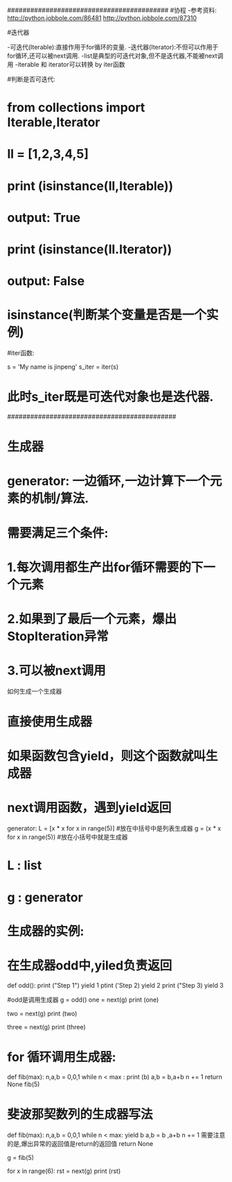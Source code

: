 ##########################################
#协程
-参考资料: 
http://python.jobbole.com/86481
http://python.jobbole.com/87310 


#迭代器 

-可迭代(Iterable):直接作用于for循环的变量.
-迭代器(Iterator):不但可以作用于for循环,还可以被next调用.
-list是典型的可迭代对象,但不是迭代器,不能被next调用
-iterable 和 iterator可以转换 by iter函数

#判断是否可迭代:
# from collections import Iterable,Iterator
# ll = [1,2,3,4,5] 
# print (isinstance(ll,Iterable))
# output: True 
# print (isinstance(ll.Iterator)) 
# output: False
# isinstance(判断某个变量是否是一个实例)


#iter函数: 

s = 'My name is jinpeng' 
s_iter = iter(s) 
# 此时s_iter既是可迭代对象也是迭代器. 



############################################
# 生成器 
# generator: 一边循环,一边计算下一个元素的机制/算法. 
# 需要满足三个条件: 
# 1.每次调用都生产出for循环需要的下一个元素
# 2.如果到了最后一个元素，爆出StopIteration异常
# 3.可以被next调用

如何生成一个生成器
# 直接使用生成器 
# 如果函数包含yield，则这个函数就叫生成器
# next调用函数，遇到yield返回

generator: 
L = [x * x for x in range(5)]  #放在中括号中是列表生成器
g = (x * x for x in range(5))  #放在小括号中就是生成器 
# L : list 
# g : generator 


# 生成器的实例: 
# 在生成器odd中,yiled负责返回
def odd(): 
    print ("Step 1") 
    yield 1 
    ptint ('Step 2) 
    yield 2 
    print ("Step 3) 
    yield 3 

#odd是调用生成器
g = odd() 
one = next(g) 
print (one) 

two = next(g) 
print (two)

three = next(g) 
print (three)


# for 循环调用生成器: 
def fib(max): 
    n,a,b = 0,0,1 
    while n < max : 
        print (b) 
        a,b = b,a+b 
        n += 1 
    return None 
fib(5) 

# 斐波那契数列的生成器写法 
def fib(max): 
    n,a,b = 0,0,1 
    while n < max: 
        yield b 
        a,b = b ,a+b 
        n += 1 
    需要注意的是,爆出异常的返回值是return的返回值
    return None 

g = fib(5) 

for x in range(6): 
    rst = next(g) 
    print (rst) 



























